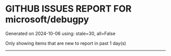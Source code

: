 
# GITHUB ISSUES REPORT FOR microsoft/debugpy


Generated on 2024-10-06 using: stale=30, all=False


Only showing items that are new to report in past 1 day(s)


---




















